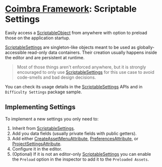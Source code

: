 # [Coimbra Framework](Index.md): Scriptable Settings

Easily access a [ScriptableObject] from anywhere with option to preload those on the application startup.

[ScriptableSettings] are singleton-like objects meant to be used as globally-accessible read-only data containers.
Their creation usually happens inside the editor and are persistent at runtime.

> Most of those things aren't enforced anywhere, but it is strongly encouraged to only use [ScriptableSettings] for this use case to avoid code-smells and bad design decisions.

You can check its usage details in the [ScriptableSettings] APIs and in `Difficulty Settings` package sample.

## Implementing Settings

To implement a new settings you only need to:

1. Inherit from [ScriptableSettings].
2. Add you data fields (usually private fields with public getters).
3. Add either [CreateAssetMenuAttribute], [PreferencesAttribute], or [ProjectSettingsAttribute].
4. Configure it in the editor.
5. (Optional) If it is not an editor-only [ScriptableSettings] you can enable the `Preload` option in the inspector to add it to the `Preloaded Assets`.

[PreferencesAttribute]:<../Coimbra/PreferencesAttribute.cs>

[ProjectSettingsAttribute]:<../Coimbra/ProjectSettingsAttribute.cs>

[ScriptableSettings]:<../Coimbra/ScriptableSettings.cs>

[CreateAssetMenuAttribute]:<https://docs.unity3d.com/ScriptReference/CreateAssetMenuAttribute.html>

[ScriptableObject]:<https://docs.unity3d.com/ScriptReference/ScriptableObject.html>
